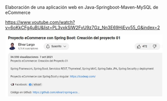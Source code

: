 
Elaboración de una aplicación web en Java-Springboot-Maven-MySQL de eCommerce


https://www.youtube.com/watch?v=6oKkCFg4uBU&list=PL3vxkSlW2FvU9z7Gz_Nn3E69HjEvv55_G&index=2



![imagenYoutube.jpg](images/ImagenYoutube.JPG)
